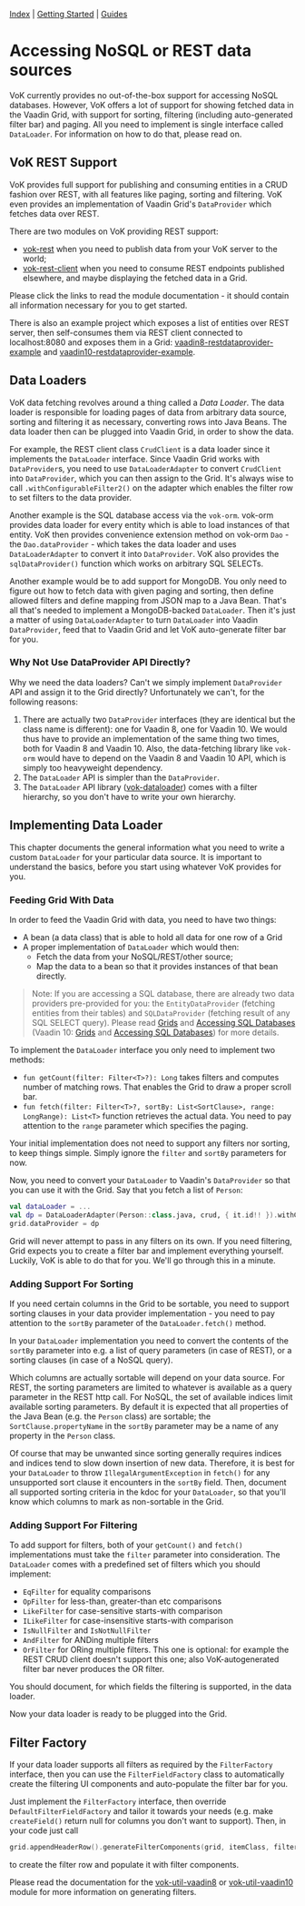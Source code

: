[Index](index.html) | [Getting Started](gettingstarted.html) | [Guides](vok-guides.html)

# Accessing NoSQL or REST data sources

VoK currently provides no out-of-the-box support for accessing NoSQL databases.
However, VoK offers a lot of support for showing fetched data in the Vaadin Grid,
with support for sorting, filtering (including auto-generated filter bar) and
paging. All you need to implement is single interface called `DataLoader`.
For information on how to do that, please read on.

## VoK REST Support

VoK provides full support for publishing and consuming entities in a CRUD
fashion over REST, with all features like paging, sorting and filtering. VoK
even provides an implementation of Vaadin Grid's `DataProvider` which fetches
data over REST.

There are two modules on VoK providing REST support:

* [vok-rest](https://github.com/mvysny/vaadin-on-kotlin/tree/master/vok-rest) when you need to publish data
from your VoK server to the world;
* [vok-rest-client](https://github.com/mvysny/vaadin-on-kotlin/tree/master/vok-rest-client)
when you need to consume REST endpoints published elsewhere, and maybe displaying the fetched
data in a Grid.

Please click the links to read the module documentation - it should contain
all information necessary for you to get started.

There is also an example project which exposes a list of entities over REST server,
then self-consumes them via REST client connected to localhost:8080 and exposes
them in a Grid: [vaadin8-restdataprovider-example](https://github.com/mvysny/vaadin8-restdataprovider-example)
and [vaadin10-restdataprovider-example](https://gitlab.com/mvysny/vaadin10-restdataprovider-example).

## Data Loaders

VoK data fetching revolves around a thing called a _Data Loader_. The data loader is responsible for loading
pages of data from arbitrary data source, sorting and filtering it as necessary,
converting rows into Java Beans. The data loader then can be plugged into Vaadin Grid,
in order to show the data.

For example, the REST client class `CrudClient` is a data loader since it
implements the `DataLoader` interface. Since Vaadin Grid works with `DataProvider`s,
you need to use `DataLoaderAdapter` to convert `CrudClient` into `DataProvider`,
which you can then assign to the Grid. It's always wise to call `.withConfigurableFilter2()`
on the adapter which enables the filter row to set filters to the data provider.

Another example is the SQL database access via the `vok-orm`. vok-orm provides
data loader for every entity which is able to load instances of that entity.
VoK then provides convenience extension method on vok-orm `Dao` - the `Dao.dataProvider` -
which takes the data loader and uses `DataLoaderAdapter` to convert it into `DataProvider`.
VoK also provides the `sqlDataProvider()` function which works on arbitrary SQL SELECTs.

Another example would be to add support for MongoDB. You only need to figure out
how to fetch data with given paging and sorting, then define allowed filters
and define mapping from JSON map to a Java Bean. That's all that's needed to implement
a MongoDB-backed `DataLoader`. Then it's just a matter of using `DataLoaderAdapter` to
turn `DataLoader` into Vaadin `DataProvider`, feed that to Vaadin Grid and
let VoK auto-generate filter bar for you.

### Why Not Use DataProvider API Directly?

Why we need the data loaders? Can't we simply implement `DataProvider` API and assign
it to the Grid directly? Unfortunately we can't, for the following reasons:

1. There are actually two `DataProvider` interfaces (they are identical but the class name
   is different): one for Vaadin 8, one for Vaadin 10. We would thus have to provide
   an implementation of the same thing two times, both for Vaadin 8 and Vaadin 10. Also,
   the data-fetching library like `vok-orm`
   would have to depend on the Vaadin 8 and Vaadin 10 API, which is simply too heavyweight dependency.
2. The `DataLoader` API is simpler than the `DataProvider`.
3. The `DataLoader` API library ([vok-dataloader](https://github.com/mvysny/vok-dataloader))
   comes with a filter hierarchy, so you don't have to write your own hierarchy.

## Implementing Data Loader

This chapter documents the general information what you need to write a custom `DataLoader`
for your particular data source. It is important to understand the basics,
before you start using whatever VoK provides for you.

### Feeding Grid With Data

In order to feed the Vaadin Grid with data, you need to have two things:

* A bean (a data class) that is able to hold all data for one row of a Grid
* A proper implementation of `DataLoader` which would then:
  * Fetch the data from your NoSQL/REST/other source;
  * Map the data to a bean so that it provides instances of that bean directly.

> Note: If you are accessing a SQL database, there are already two data providers pre-provided for you:
  the `EntityDataProvider` (fetching entities from their tables) and `SQLDataProvider` (fetching
  result of any SQL SELECT query).
  Please read [Grids](grids.md) and [Accessing SQL Databases](databases.md) (Vaadin 10: [Grids](grids-v10.md) and [Accessing SQL Databases](databases-v10.md)) for more details.

To implement the `DataLoader` interface you only need to implement two methods:

* `fun getCount(filter: Filter<T>?): Long` takes filters and computes number of matching rows.
  That enables the Grid to draw a proper scroll bar.
* `fun fetch(filter: Filter<T>?, sortBy: List<SortClause>, range: LongRange): List<T>`
  function retrieves the actual data. You need to pay attention to the `range` parameter which
  specifies the paging.

Your initial implementation does not need to support any filters nor sorting, to keep things simple.
Simply ignore the `filter` and `sortBy` parameters for now.

Now, you need to convert your `DataLoader` to Vaadin's `DataProvider` so that you can
use it with the Grid. Say that you fetch a list of `Person`:

```kotlin
val dataLoader = ...
val dp = DataLoaderAdapter(Person::class.java, crud, { it.id!! }).withConfigurableFilter2()
grid.dataProvider = dp
```

Grid will never attempt to pass in any filters on its own. If you need filtering, Grid expects
you to create a filter bar and implement everything yourself. Luckily, VoK is able to
do that for you. We'll go through this in a minute.

### Adding Support For Sorting

If you need certain columns in the Grid to be sortable, you need to support
sorting clauses in your data provider implementation - you need to pay attention
to the `sortBy` parameter of the `DataLoader.fetch()` method.

In your `DataLoader` implementation you need to convert the contents of the
`sortBy` parameter into e.g. a list of query parameters (in case of REST),
or a sorting clauses (in case of a NoSQL query).

Which columns are actually sortable will depend on your data source. For REST,
the sorting parameters are limited to whatever is available as a query parameter in the
REST http call. For NoSQL, the set of available indices limit available sorting parameters.
By default it is expected that all properties of the Java Bean (e.g. the `Person` class)
are sortable; the `SortClause.propertyName` in the `sortBy` parameter may be a name of any
property in the `Person` class.

Of course that may be unwanted since sorting generally
requires indices and indices tend to slow down insertion of new data. Therefore,
it is best for your `DataLoader` to throw `IllegalArgumentException` in `fetch()` for
any unsupported sort clause it encounters in the `sortBy` field. Then, document all supported sorting criteria
in the kdoc for your `DataLoader`, so that you'll know which columns to mark as non-sortable in the Grid.

### Adding Support For Filtering

To add support for filters, both of your `getCount()` and `fetch()` implementations
must take the `filter` parameter into consideration. The `DataLoader` comes with
a predefined set of filters which you should implement:

* `EqFilter` for equality comparisons
* `OpFilter` for less-than, greater-than etc comparisons
* `LikeFilter` for case-sensitive starts-with comparison
* `ILikeFilter` for case-insensitive starts-with comparison
* `IsNullFilter` and `IsNotNullFilter`
* `AndFilter` for ANDing multiple filters
* `OrFilter` for ORing multiple filters. This one is optional: for example the REST
  CRUD client doesn't support this one; also VoK-autogenerated filter bar never
  produces the OR filter.

You should document, for which fields the filtering is supported, in the data loader.

Now your data loader is ready to be plugged into the Grid.

## Filter Factory

If your data loader supports all filters as required by the `FilterFactory` interface, then
you can use the `FilterFieldFactory` class to automatically create the filtering UI components
and auto-populate the filter bar for you.

Just implement the `FilterFactory` interface, then override `DefaultFilterFieldFactory` and tailor it towards
your needs (e.g. make `createField()` return null for columns you don't want to support).
Then, in your code just call

```kotlin
grid.appendHeaderRow().generateFilterComponents(grid, itemClass, filterFieldFactory)
```

to create the filter row and populate it with filter components.

Please read the documentation for the [vok-util-vaadin8](https://github.com/mvysny/vaadin-on-kotlin/tree/master/vok-util-vaadin8)
or [vok-util-vaadin10](https://github.com/mvysny/vaadin-on-kotlin/tree/master/vok-util-vaadin10)
module for more information on generating filters.
